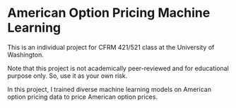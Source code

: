 # American Option Pricing Machine Learning
This is an individual project for CFRM 421/521 class at the University of Washington. 


Note that this project is not academically peer-reviewed and for educational purpose only. So, use it as your own risk.


In this project, I trained diverse machine learning models on American option pricing data to price American option prices.
